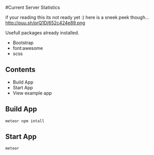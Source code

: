 #Current Server Statistics

if your reading this its not ready yet :) here is a sneek peek though...
http://puu.sh/prQ1D/652c424e89.png

Usefull packages already installed.
- Bootstrap
- font:awesome
- scss

## Contents
 - Build App
 - Start App
 - View example app

## Build App
`meteor npm intall`

## Start App
`meteor`

